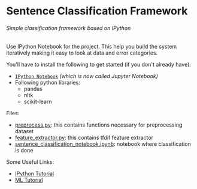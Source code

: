# Sentence Classification Framework
###### Simple classification framework based on IPython

Use IPython Notebook for the project. This help you build the system iteratively
making it easy to look at data and error categories.

You'll have to install the following to get started (if you don't already have).
- [`IPython Notebook`](http://jupyter.readthedocs.org/en/latest/install.html) _(which is now called Jupyter Notebook)_
- Following python libraries:
  - pandas
  - nltk
  - scikit-learn

Files:
- [preprocess.py](preprocess.py): this contains functions necessary for preprocessing dataset
- [feature_extractor.py](feature_extractor.py): this contains tfdif feature extractor
- [sentence_classification_notebook.ipynb](sentence_classification_notebook.ipynb): notebook where classification is done

Some Useful Links:  
- [IPython Tutorial](http://nbviewer.ipython.org/github/abosamoor/data_science_course/blob/master/ScientificPython.ipynb)
- [ML Tutorial](http://nbviewer.ipython.org/github/aboSamoor/data_science_course/blob/master/ML.ipynb)
